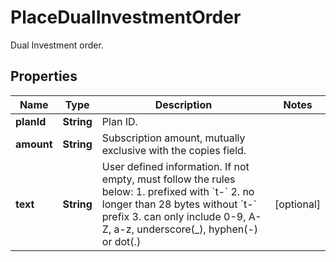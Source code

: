 
# PlaceDualInvestmentOrder

Dual Investment order.

## Properties

Name | Type | Description | Notes
------------ | ------------- | ------------- | -------------
**planId** | **String** | Plan ID. | 
**amount** | **String** | Subscription amount, mutually exclusive with the copies field. | 
**text** | **String** | User defined information. If not empty, must follow the rules below:  1. prefixed with &#x60;t-&#x60; 2. no longer than 28 bytes without &#x60;t-&#x60; prefix 3. can only include 0-9, A-Z, a-z, underscore(_), hyphen(-) or dot(.)  |  [optional]

